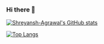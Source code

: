 ### Hi there 👋

[![Shreyansh-Agrawal's GitHub stats](https://github-readme-stats.vercel.app/api?username=Shreyansh-Agrawal&theme=onedark )](https://github.com/Shreyansh-Agrawal/github-readme-stats)

[![Top Langs](https://github-readme-stats.vercel.app/api/top-langs/?username=Shreyansh-Agrawal&layout=compacttheme=onedark)](https://github.com/Shreyansh-Agrawal/github-readme-stats)
